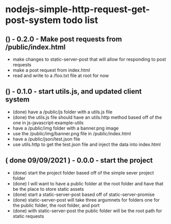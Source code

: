 # nodejs-simple-http-request-get-post-system todo list

## () - 0.2.0 - Make post requests from /public/index.html
* make changes to static-server-post that will allow for responding to post requests
* make a post request from index.html
* read and write to a /foo.txt file at root for now

## () - 0.1.0 - start utils.js, and updated client system
* (done) have a /public/js folder with a utils.js file
* (done) the utils.js file should have an utils.http method based off of the one in js-javascript-example-utils
* have a /public/img folder with a banner.png image
* use the /public/img/banner.png file in /public/index.html
* have a /public/json/test.json file
* use utils.http to get the test.json file and inject the data into index.html

## ( done 09/09/2021 ) - 0.0.0 - start the project
* (done) start the project folder based off of the simple sever project folder
* (done) I will want to have a public folder at the root folder and have that be the place to store static assets
* (done) start a static-server-post based off of static-server-promise
* (done) static-server-post will take three argumnets for folders one for the public folder, the root folder, and port
* (done) with static-server-post the public folder will be the root path for static requests